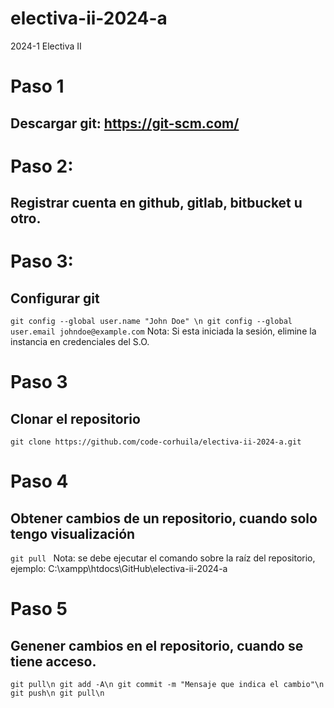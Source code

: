 # electiva-ii-2024-a
2024-1 Electiva II

# Paso 1
## Descargar git: https://git-scm.com/

# Paso 2: 
## Registrar cuenta en github, gitlab, bitbucket u otro.

# Paso 3:
## Configurar git 
``
git config --global user.name "John Doe" \n
git config --global user.email johndoe@example.com
``
Nota: Si esta iniciada la sesión, elimine la instancia en credenciales del S.O.

# Paso 3
## Clonar el repositorio
``
git clone https://github.com/code-corhuila/electiva-ii-2024-a.git
`` 

# Paso 4
## Obtener cambios de un repositorio, cuando solo tengo visualización
``git pull
``
Nota: se debe ejecutar el comando sobre la raíz del repositorio, ejemplo: C:\xampp\htdocs\GitHub\electiva-ii-2024-a

# Paso 5
## Genener cambios en el repositorio, cuando se tiene acceso. 
``
git pull\n
git add -A\n
git commit -m "Mensaje que indica el cambio"\n
git push\n
git pull\n
``
